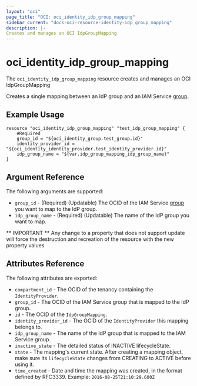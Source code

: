 ```yaml
---
layout: "oci"
page_title: "OCI: oci_identity_idp_group_mapping"
sidebar_current: "docs-oci-resource-identity-idp_group_mapping"
description: |-
Creates and manages an OCI IdpGroupMapping
---
```


# oci_identity_idp_group_mapping
The `oci_identity_idp_group_mapping` resource creates and manages an OCI IdpGroupMapping

Creates a single mapping between an IdP group and an IAM Service
[group](https://docs.us-phoenix-1.oraclecloud.com/api/#/en/identity/20160918/Group/).


## Example Usage

```hcl
resource "oci_identity_idp_group_mapping" "test_idp_group_mapping" {
	#Required
	group_id = "${oci_identity_group.test_group.id}"
	identity_provider_id = "${oci_identity_identity_provider.test_identity_provider.id}"
	idp_group_name = "${var.idp_group_mapping_idp_group_name}"
}
```

## Argument Reference

The following arguments are supported:

* `group_id` - (Required) (Updatable) The OCID of the IAM Service [group](https://docs.us-phoenix-1.oraclecloud.com/api/#/en/identity/20160918/Group/) you want to map to the IdP group. 
* `idp_group_name` - (Required) (Updatable) The name of the IdP group you want to map.


** IMPORTANT **
Any change to a property that does not support update will force the destruction and recreation of the resource with the new property values

## Attributes Reference

The following attributes are exported:

* `compartment_id` - The OCID of the tenancy containing the `IdentityProvider`.
* `group_id` - The OCID of the IAM Service group that is mapped to the IdP group.
* `id` - The OCID of the `IdpGroupMapping`.
* `identity_provider_id` - The OCID of the `IdentityProvider` this mapping belongs to.
* `idp_group_name` - The name of the IdP group that is mapped to the IAM Service group.
* `inactive_state` - The detailed status of INACTIVE lifecycleState.
* `state` - The mapping's current state.  After creating a mapping object, make sure its `lifecycleState` changes from CREATING to ACTIVE before using it. 
* `time_created` - Date and time the mapping was created, in the format defined by RFC3339.  Example: `2016-08-25T21:10:29.600Z` 
